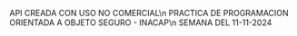 API CREADA CON USO NO COMERCIAL\n
PRACTICA DE PROGRAMACION ORIENTADA A OBJETO SEGURO - INACAP\n
SEMANA DEL 11-11-2024
